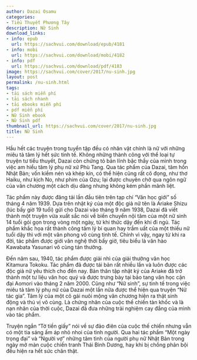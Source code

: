 ```yaml
---
author: Dazai Osamu
categories:
- Tiểu Thuyết Phương Tây
description: Nữ Sinh
download_links:
- info: epub
  url: https://sachvui.com/download/epub/4181
- info: mobi
  url: https://sachvui.com/download/mobi/4182
- info: pdf
  url: https://sachvui.com/download/pdf/4183
image: https://sachvui.com/cover/2017/nu-sinh.jpg
layout: post
permalink: /nu-sinh.html
tags:
- tải sách miễn phí
- tải sách nhanh
- tải ebooks miễn phí
- pdf miễn phí
- Nữ Sinh ebook
- Nữ Sinh pdf
thumbnail_url: https://sachvui.com/cover/2017/nu-sinh.jpg
title: Nữ Sinh
---
```


 <div class="item-desc text-justify"> <p>Hầu hết các truyện trong tuyển tập đều có nhân vật chính là nữ với những miêu tả tâm lý hết sức tinh tế. Không những thành công với thể loại tự truyện tư tiểu thuyết, Dazai còn chứng tỏ bản lĩnh bậc thầy của mình trong việc am hiểu tâm lý phụ nữ xứ Phù Tang. Qua tác phẩm của Dazai, tâm hồn Nhật Bản; vốn kiềm nén và khép kín, có thể hiện cũng rất cô đọng, như thơ Haiku, như kịch No, như phim của Ozu; lại được chuyên chở qua ngôn ngữ của văn chương một cách dịu dàng nhưng không kém phần mãnh liệt.</p><p>Tác phẩm này được đăng tải lần đầu tiên trên tạp chí “Văn học giới” số tháng 4 năm 1939. Dựa trên nhật ký của một độc giả nữ tên là Ariake Shizu (lúc bấy giờ 19 tuổi) gửi cho Dazai vào tháng 9 năm 1938, Dazai đã viết thành một truyện vừa xuất sắc nói về biến chuyển nội tâm của một nữ sinh 14 tuổi gói gọn trong vòng một ngày, từ khi thức dậy đến khi đi ngủ. Tác phẩm khắc họa rất thành công tâm lý bi quan hay trầm uất của một thiếu nữ tuổi dậy thì với một văn phong vô cùng tinh tế. Chính vì vậy, ngay từ khi ra đời, tác phẩm được giới văn nghệ thời bấy giờ, tiêu biểu là văn hào Kawabata Yasunari vô cùng tán thưởng.</p><p>Đến năm sau, 1940, tác phẩm được giải nhì của giải thưởng văn học Kitamura Tokoku. Tác phẩm đã được tái bản rất nhiều lần và luôn được các độc giả nữ yêu thích cho đến nay. Bản thân tập nhật ký của Ariake đã trở thành một tư liệu văn học quý và được trưng bày tại bảo tang văn học cận đại Aomori vào tháng 2 năm 2000. Cũng như “Nữ sinh”, sự tinh tế trong việc miêu tả tâm lý phụ nữ của Dazai một lần nữa được thể hiện qua truyện “Nữ tác gia”. Tâm lý của một cô gái nuôi mộng văn chương hiện ra thật sinh động và thú vị vô cùng. Là chứng nhân của cuộc thế chiến tàn khốc và là nạn nhân của thời cuộc, Dazai đã đưa những trải nghiệm cay đắng của mình vào tác phẩm.</p><p>Truyện ngắn “Tờ tiền giấy” nói về sự đảo điên của cuộc thế chiến nhưng vẫn có một tia sáng ấm áp nhỏ nhoi của tình người. Qua hai tác phẩm “Một ngày trọng đại” và “Người vợ” những tâm tình của người phụ nữ Nhật Bản trong ngày mở màn cuộc chiến tranh Thái Bình Dương, hay khi bị chồng phản bội đều hiện ra hết sức chân thật.</p> </div>